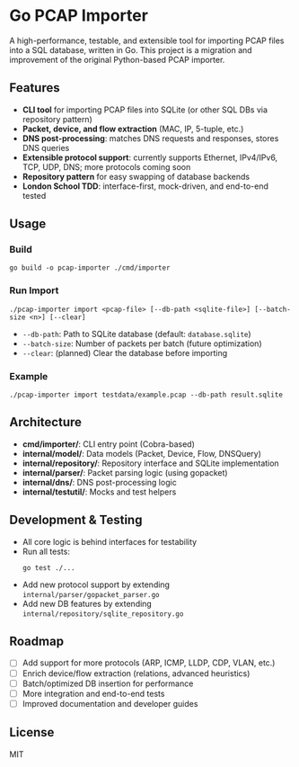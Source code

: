 # Go PCAP Importer

A high-performance, testable, and extensible tool for importing PCAP files into a SQL database, written in Go. This project is a migration and improvement of the original Python-based PCAP importer.

## Features
- **CLI tool** for importing PCAP files into SQLite (or other SQL DBs via repository pattern)
- **Packet, device, and flow extraction** (MAC, IP, 5-tuple, etc.)
- **DNS post-processing**: matches DNS requests and responses, stores DNS queries
- **Extensible protocol support**: currently supports Ethernet, IPv4/IPv6, TCP, UDP, DNS; more protocols coming soon
- **Repository pattern** for easy swapping of database backends
- **London School TDD**: interface-first, mock-driven, and end-to-end tested

## Usage

### Build
```
go build -o pcap-importer ./cmd/importer
```

### Run Import
```
./pcap-importer import <pcap-file> [--db-path <sqlite-file>] [--batch-size <n>] [--clear]
```
- `--db-path`: Path to SQLite database (default: `database.sqlite`)
- `--batch-size`: Number of packets per batch (future optimization)
- `--clear`: (planned) Clear the database before importing

### Example
```
./pcap-importer import testdata/example.pcap --db-path result.sqlite
```

## Architecture
- **cmd/importer/**: CLI entry point (Cobra-based)
- **internal/model/**: Data models (Packet, Device, Flow, DNSQuery)
- **internal/repository/**: Repository interface and SQLite implementation
- **internal/parser/**: Packet parsing logic (using gopacket)
- **internal/dns/**: DNS post-processing logic
- **internal/testutil/**: Mocks and test helpers

## Development & Testing
- All core logic is behind interfaces for testability
- Run all tests:
  ```
  go test ./...
  ```
- Add new protocol support by extending `internal/parser/gopacket_parser.go`
- Add new DB features by extending `internal/repository/sqlite_repository.go`

## Roadmap
- [ ] Add support for more protocols (ARP, ICMP, LLDP, CDP, VLAN, etc.)
- [ ] Enrich device/flow extraction (relations, advanced heuristics)
- [ ] Batch/optimized DB insertion for performance
- [ ] More integration and end-to-end tests
- [ ] Improved documentation and developer guides

## License
MIT 